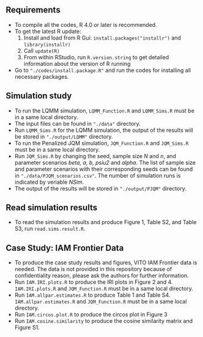 ## Requirements

- To compile all the codes, R 4.0 or later is recommended.
- To get the latest R update:
  1. Install and load from R Gui: `install.packages("installr")` and `library(installr)`
  2. Call `update(R)`
  3. From within RStudio, run `R.version.string` to get detailed information about the version of R running
- Go to `"./codes/install.package.R"` and run the codes for installing all necessary packages.


## Simulation study

- To run the LQMM simulation, `LQMM_Function.R` and `LQMM_Sims.R` must be in a same local directory.
- The input files can be found in `"./data"` directory.
- Run `LQMM_Sims.R` for the LQMM simulation, the output of the results will be stored in `"./output/LQMM"` directory.
- To run the Penalized JQM simulation, `JQM_Function.R` and `JQM_Sims.R` must be in a same local directory.
- Run `JQM_Sims.R` by changing the seed, sample size *N* and *n*, and parameter scenarios *beta, a, b, psiu2* and *alpha*. The list of sample size and parameter scenarios with their corresponding seeds can be found in `"./data/PJQM_scenarios.csv"`. The number of simulation runs is indicated by veriable *NSim*.
- The output of the results will be stored in `"./output/PJQM"` directory.

## Read simulation results

- To read the simulation results and produce Figure 1, Table S2, and Table S3, run `read.sims.result.R`.

## Case Study: IAM Frontier Data

- To produce the case study results and figures, VITO IAM Frontier data is needed. The data is not provided in this repository because of confidentiality reason, please ask the authors for further information.
- Run `IAM.IRI.plots.R` to produce the IRI plots in Figure 2 and 4. `IAM.IRI.plots.R` and `JQM_Function.R` must be in a same local directory. 
- Run `IAM.allpar.estimates.R` to produce Table 1 and Table S4. `IAM.allpar.estimates.R` and `JQM_Function.R` must be in a same local directory.
- Run `IAM.circos.plot.R` to produce the circos plot in Figure 3
- Run `IAM.cosine.similarity` to produce the cosine similarity matrix and Figure S1.

